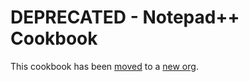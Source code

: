 # DEPRECATED - Notepad++ Cookbook

This cookbook has been [moved](https://github.com/windowschefcookbooks/notepadpp) to a [new org](https://github.com/windowschefcookbooks).
